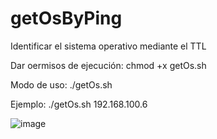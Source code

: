 # getOsByPing
Identificar el sistema operativo mediante el TTL

Dar oermisos de ejecución:
chmod +x getOs.sh

Modo de uso:
./getOs.sh <Ip>

Ejemplo:
./getOs.sh 192.168.100.6

![image](https://github.com/user-attachments/assets/3dfaac84-69e4-4f2e-bdd7-5db32dfc2fe2)


